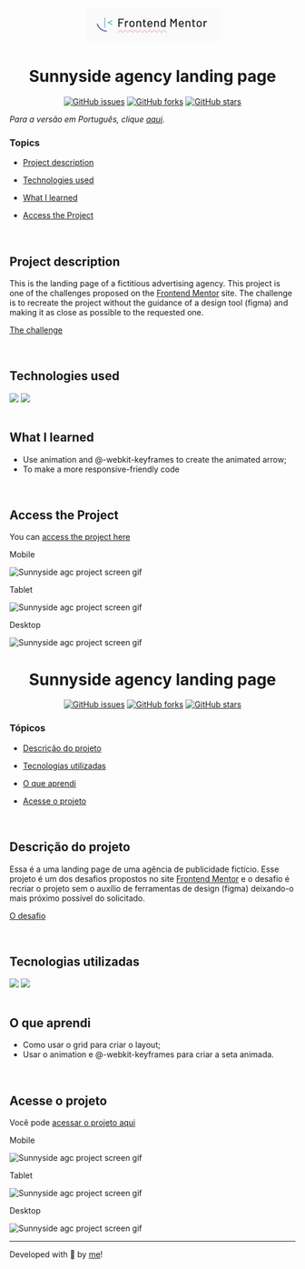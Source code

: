 <div align='center'> <img src="./src/frontend-mentor.jpg" alt="the frontend mentor challenge site logo"> </div>

<h1 align='center'> Sunnyside agency landing page </h1>

<div align='center'>
	<a href="https://github.com/Caroline-Barbosa-Vilar/sunnyside-agc/issues"><img alt="GitHub issues" src="https://img.shields.io/github/issues/Caroline-Barbosa-Vilar/sunnyside-agc"></a>
	<a href="https://github.com/Caroline-Barbosa-Vilar/sunnyside-agc/network"><img alt="GitHub forks" src="https://img.shields.io/github/forks/Caroline-Barbosa-Vilar/sunnyside-agc"></a>
	<a href="https://github.com/Caroline-Barbosa-Vilar/sunnyside-agc/stargazers"><img alt="GitHub stars" src="https://img.shields.io/github/stars/Caroline-Barbosa-Vilar/sunnyside-agc"></a>
</div>

_Para a versão em Português, clique [aqui](#portuguese)._ 

### Topics

- [Project description](#project-description)

- [Technologies used](#technologies-used)

- [What I learned](#what-I-learned)

- [Access the Project](#access-the-project)

<br>

## Project description

<p align="justify">

This is the landing page of a fictitious advertising agency. This project is one of the challenges proposed on the [Frontend Mentor](https://www.frontendmentor.io/home) site. The challenge is to recreate the project without the guidance of a design tool (figma) and making it as close as possible to the requested one. 

[The challenge](https://www.frontendmentor.io/challenges/sunnyside-agency-landing-page-7yVs3B6ef)

</p>

<br>

## Technologies used

<div>
  <img src="https://img.shields.io/badge/HTML5-E34F26?style=for-the-badge&logo=html5&logoColor=white">
  <img src="https://img.shields.io/badge/CSS3-1572B6?style=for-the-badge&logo=css3&logoColor=white">
</div>

<br>

## What I learned

- Use animation and @-webkit-keyframes to create the animated arrow;
- To make a more responsive-friendly code

<br>

## Access the Project

You can [access the project here](https://caroline-barbosa-vilar.github.io/sunnyside-agc/) 

Mobile

<img src="./src/sunny-mobile-screen.gif" alt="Sunnyside agc project screen gif">


Tablet

<img src="./src/sunny-tablet-screen.gif" alt="Sunnyside agc project screen gif">


Desktop 

<img src="./src/sunny-desktop-screen.gif" alt="Sunnyside agc project screen gif">

<br>

<div id="portuguese">


<h1 align='center'> Sunnyside agency landing page </h1>


<div align='center'>
	<a href="https://github.com/Caroline-Barbosa-Vilar/sunnyside-agc/issues"><img alt="GitHub issues" src="https://img.shields.io/github/issues/Caroline-Barbosa-Vilar/sunnyside-agc"></a>
	<a href="https://github.com/Caroline-Barbosa-Vilar/sunnyside-agc/network"><img alt="GitHub forks" src="https://img.shields.io/github/forks/Caroline-Barbosa-Vilar/sunnyside-agc"></a>
	<a href="https://github.com/Caroline-Barbosa-Vilar/sunnyside-agc/stargazers"><img alt="GitHub stars" src="https://img.shields.io/github/stars/Caroline-Barbosa-Vilar/sunnyside-agc"></a>
</div>


### Tópicos 

- [Descrição do projeto](#descrição-do-projeto)

- [Tecnologias utilizadas](#tecnologias-utilizadas)

- [O que aprendi](#o-que-aprendi)

- [Acesse o projeto](#acesse-o-projeto)

<br>

## Descrição do projeto 

<p align="justify">

Essa é a uma landing page de uma agência de publicidade fictício. Esse projeto é um dos desafios propostos no site [Frontend Mentor](https://www.frontendmentor.io/home) e o desafio é recriar o projeto sem o auxílio de ferramentas de design (figma) deixando-o mais próximo possível do solicitado. 

[O desafio](https://www.frontendmentor.io/challenges/sunnyside-agency-landing-page-7yVs3B6ef)

</p>

<br>

## Tecnologias utilizadas

<div>
  <img src="https://img.shields.io/badge/HTML5-E34F26?style=for-the-badge&logo=html5&logoColor=white">
  <img src="https://img.shields.io/badge/CSS3-1572B6?style=for-the-badge&logo=css3&logoColor=white">
</div>

<br>

## O que aprendi

- Como usar o grid para criar o layout;
- Usar o animation e @-webkit-keyframes para criar a seta animada.

<br>

## Acesse o projeto

Você pode [acessar o projeto aqui](https://caroline-barbosa-vilar.github.io/sunnyside-agc/) 


Mobile

<img src="./src/sunny-mobile-screen.gif" alt="Sunnyside agc project screen gif">


Tablet

<img src="./src/sunny-tablet-screen.gif" alt="Sunnyside agc project screen gif">


Desktop 

<img src="./src/sunny-desktop-screen.gif" alt="Sunnyside agc project screen gif">

<br>

<hr>

Developed with 🧡 by [me](https://www.linkedin.com/in/carolinebarbosavilar/)!
